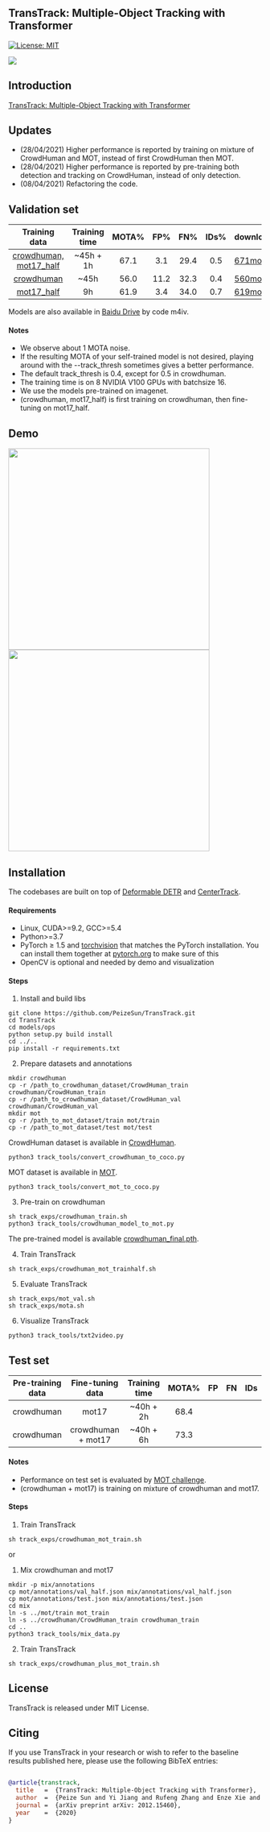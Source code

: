 ## TransTrack: Multiple-Object Tracking with Transformer

[![License: MIT](https://img.shields.io/badge/License-MIT-yellow.svg)](https://opensource.org/licenses/MIT)

![](transtrack.png)


## Introduction
[TransTrack: Multiple-Object Tracking with Transformer](https://arxiv.org/abs/2012.15460)

## Updates
- (28/04/2021) Higher performance is reported by training on mixture of CrowdHuman and MOT, instead of first CrowdHuman then MOT. 
- (28/04/2021) Higher performance is reported by pre-training both detection and tracking on CrowdHuman, instead of only detection. 
- (08/04/2021) Refactoring the code.  


## Validation set
Training data | Training time | MOTA% | FP% | FN% | IDs% | download
:---:|:---:|:---:|:---:|:---:|:---:|:---
[crowdhuman, mot17_half](track_exps/crowdhuman_mot_trainhalf.sh) |  ~45h + 1h  | 67.1 | 3.1  | 29.4 | 0.5 | [671mot17_crowdhuman_mot17.pth](https://drive.google.com/drive/folders/1DjPL8xWoXDASrxgsA3O06EspJRdUXFQ-?usp=sharing)
[crowdhuman](track_exps/crowdhuman_train.sh)                   |  ~45h       | 56.0 | 11.2 | 32.3 | 0.4 | [560mot17_crowdhuman.pth](https://drive.google.com/drive/folders/1DjPL8xWoXDASrxgsA3O06EspJRdUXFQ-?usp=sharing) 
[mot17_half](track_exps/mot_trainhalf.sh)                        |  9h        | 61.9 | 3.4  | 34.0   |0.7 |[619mot17_mot17.pth](https://drive.google.com/drive/folders/1DjPL8xWoXDASrxgsA3O06EspJRdUXFQ-?usp=sharing_)

Models are also available in [Baidu Drive](https://pan.baidu.com/s/1dcHuHUZ9y2s7LEmvtVHZZw) by code m4iv.

#### Notes
- We observe about 1 MOTA noise.
- If the resulting MOTA of your self-trained model is not desired, playing around with the --track_thresh sometimes gives a better performance.
- The default track_thresh is 0.4, except for 0.5 in crowdhuman.
- The training time is on 8 NVIDIA V100 GPUs with batchsize 16.
- We use the models pre-trained on imagenet.
- (crowdhuman, mot17_half) is first training on crowdhuman, then fine-tuning on mot17_half.


## Demo
<img src="assets/MOT17-11.gif" width="400"/>  <img src="assets/MOT17-04.gif" width="400"/>


## Installation
The codebases are built on top of [Deformable DETR](https://github.com/fundamentalvision/Deformable-DETR) and [CenterTrack](https://github.com/xingyizhou/CenterTrack).

#### Requirements
- Linux, CUDA>=9.2, GCC>=5.4
- Python>=3.7
- PyTorch ≥ 1.5 and [torchvision](https://github.com/pytorch/vision/) that matches the PyTorch installation.
  You can install them together at [pytorch.org](https://pytorch.org) to make sure of this
- OpenCV is optional and needed by demo and visualization


#### Steps
1. Install and build libs
```
git clone https://github.com/PeizeSun/TransTrack.git
cd TransTrack
cd models/ops
python setup.py build install
cd ../..
pip install -r requirements.txt
```

2. Prepare datasets and annotations
```
mkdir crowdhuman
cp -r /path_to_crowdhuman_dataset/CrowdHuman_train crowdhuman/CrowdHuman_train
cp -r /path_to_crowdhuman_dataset/CrowdHuman_val crowdhuman/CrowdHuman_val
mkdir mot
cp -r /path_to_mot_dataset/train mot/train
cp -r /path_to_mot_dataset/test mot/test
```
CrowdHuman dataset is available in [CrowdHuman](https://www.crowdhuman.org/). 
```
python3 track_tools/convert_crowdhuman_to_coco.py
```
MOT dataset is available in [MOT](https://motchallenge.net/).
```
python3 track_tools/convert_mot_to_coco.py
```

3. Pre-train on crowdhuman
```
sh track_exps/crowdhuman_train.sh
python3 track_tools/crowdhuman_model_to_mot.py
```
The pre-trained model is available [crowdhuman_final.pth](https://drive.google.com/drive/folders/1DjPL8xWoXDASrxgsA3O06EspJRdUXFQ-?usp=sharing).

4. Train TransTrack
```
sh track_exps/crowdhuman_mot_trainhalf.sh
```

5. Evaluate TransTrack
```
sh track_exps/mot_val.sh
sh track_exps/mota.sh
```

6. Visualize TransTrack
```
python3 track_tools/txt2video.py
```


## Test set
Pre-training data | Fine-tuning data | Training time | MOTA% | FP | FN | IDs
:---:|:---:|:---:|:---:|:---:|:---:|:---:
crowdhuman | mot17 | ~40h + 2h | 68.4 |  |  |  
crowdhuman | crowdhuman + mot17 | ~40h + 6h | 73.3 |  |  | 

#### Notes
- Performance on test set is evaluated by [MOT challenge](https://motchallenge.net/).
- (crowdhuman + mot17) is training on mixture of crowdhuman and mot17.

#### Steps
1. Train TransTrack
```
sh track_exps/crowdhuman_mot_train.sh
```

or

1. Mix crowdhuman and mot17
```
mkdir -p mix/annotations
cp mot/annotations/val_half.json mix/annotations/val_half.json
cp mot/annotations/test.json mix/annotations/test.json
cd mix
ln -s ../mot/train mot_train
ln -s ../crowdhuman/CrowdHuman_train crowdhuman_train
cd ..
python3 track_tools/mix_data.py
```
2. Train TransTrack
```
sh track_exps/crowdhuman_plus_mot_train.sh
```


## License

TransTrack is released under MIT License.


## Citing

If you use TransTrack in your research or wish to refer to the baseline results published here, please use the following BibTeX entries:

```BibTeX

@article{transtrack,
  title   =  {TransTrack: Multiple-Object Tracking with Transformer},
  author  =  {Peize Sun and Yi Jiang and Rufeng Zhang and Enze Xie and Jinkun Cao and Xinting Hu and Tao Kong and Zehuan Yuan and Changhu Wang and Ping Luo},
  journal =  {arXiv preprint arXiv: 2012.15460},
  year    =  {2020}
}

```
